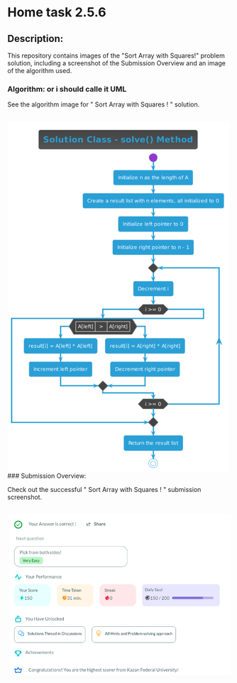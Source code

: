# Home task 2.5.6
## Description:
This repository contains images of the "Sort Array with Squares!" problem solution, including a screenshot of the Submission Overview and an image of the algorithm used.
### Algorithm: or i should calle it UML
<p alighn="left" > See the algorithm image for " Sort Array with Squares ! " solution. </p>
<br>
<img align="left" hight="500" src="https://github.com/ANGlTHUB/11-314a/blob/main/Home_task_2.5.6/uml.png" width="500" hight="500">

</div>
### Submission Overview:
<p alighn="right" > Check out the successful " Sort Array with Squares ! " submission screenshot.</p>
<br>
<img align="right" src="https://github.com/ANGlTHUB/11-314a/blob/main/Home_task_2.5.6/2024-03-06%2023-56-03.png" width="500">


